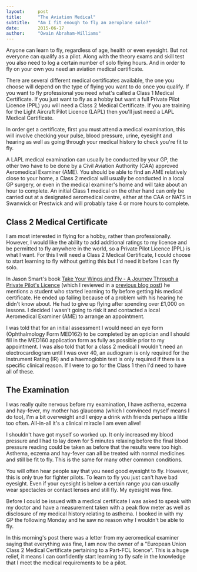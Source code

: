 ```yaml
---
layout:     post
title:      "The Aviation Medical"
subtitle:   "Am I fit enough to fly an aeroplane solo?"
date:       2015-06-17
author:     "Owain Abraham-Williams"
---
```


Anyone can learn to fly, regardless of age, health or even eyesight. But not everyone can
qualify as a pilot. Along with the theory exams and skill test you also need to log a
certain number of solo flying hours. And in order to fly on your own you need an aviation
medical certificate.

There are several different medical certificates available, the one you choose will depend
on the type of flying you want to do once you qualify. If you want to fly professional you
need what's called a Class 1 Medical Certificate. If you just want to fly as a hobby but
want a full Private Pilot Licence (PPL) you will need a Class 2 Medical Certificate. If
you are training for the Light Aircraft Pilot Licence (LAPL) then you'll just need a LAPL
Medical Certificate.

In order get a certificate, first you must attend a medical examination, this will involve
checking your pulse, blood pressure, urine, eyesight and hearing as well as going through
your medical history to check you're fit to fly.

A LAPL medical examination can usually be conducted by your GP, the other two have to be
done by a Civil Aviation Authority (CAA) approved Aeromedical Examiner (AME). You should
be able to find an AME relatively close to your home, a Class 2 medical will usually be
conducted in a local GP surgery, or even in the medical examiner's home and will take
about an hour to complete. An initial Class 1 medical on the other hand can only be
carried out at a designated aeromedical centre, either at the CAA or NATS in Swanwick or
Prestwick and will probably take 4 or more hours to complete.

Class 2 Medical Certificate
---------------------------

I am most interested in flying for a hobby, rather than professionally. However, I would
like the ability to add additional ratings to my licence and be permitted to fly anywhere
in the world, so a Private Pilot Licence (PPL) is what I want. For this I will need a
Class 2 Medical Certificate, I could choose to start learning to fly without getting this
but I'd need it before I can fly solo.

In Jason Smart's book [Take Your Wings and Fly - A Journey Through a Private Pilot's
Licence](http://www.amazon.co.uk/Take-Your-Wings-Fly-Journey/dp/0956718752) (which I
reviewed in a [previous blog post](/2015/05/26/take-your-wings-and-fly/)) he mentions a
student who started learning to fly before getting his medical certificate. He ended up
failing because of a problem with his hearing he didn't know about. He had to give up
flying after spending over £1,000 on lessons. I decided I wasn't going to risk it and
contacted a local Aeromedical Examiner (AME) to arrange an appointment.

I was told that for an initial assessment I would need an eye form (Ophthalmology Form
MED162) to be completed by an optician and I should fill in the MED160 application form as
fully as possible prior to my appointment. I was also told that for a class 2 medical I
wouldn't need an electrocardiogram until I was over 40, an audiogram is only required for
the Instrument Rating (IR) and a haemoglobin test is only required if there is a specific
clinical reason. If I were to go for the Class 1 then I'd need to have all of these.

The Examination
---------------

I was really quite nervous before my examination, I have asthema, eczema and hay-fever, my
mother has glaucoma (which I convinced myself means I do too), I'm a bit overweight and I
enjoy a drink with friends perhaps a little too often. All-in-all it's a clinical
miracle I am even alive!

I shouldn't have got myself so worked up. It only increased my blood pressure and I had to
lay down for 5 minutes relaxing before the final blood pressure reading could be taken as
before that the results were too high. Asthema, eczema and hay-fever can all be treated
with normal medicines and still be fit to fly. This is the same for many other common
conditions.

You will often hear people say that you need good eyesight to fly. However, this is only
true for fighter pilots. To learn to fly you just can't have bad eyesight. Even if your
eyesight is below a certain range you can usually wear spectacles or contact lenses and
still fly. My eyesight was fine.

Before I could be issued with a medical certificate I was asked to speak with my doctor
and have a measurement taken with a peak flow meter as well as disclosure of my medical
history relating to asthema. I booked in with my GP the following Monday and he saw no
reason why I wouldn't be able to fly.

In this morning's post there was a letter from my aeromedical examiner saying that
everything was fine, I am now the owner of a "European Union Class 2 Medical Certificate
pertaining to a Part-FCL licence". This is a huge relief, it means I can confidently start
learning to fly safe in the knowledge that I meet the medical requirements to be a pilot.